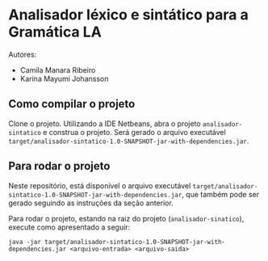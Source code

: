 # Analisador léxico e sintático para a Gramática LA

Autores:
- Camila Manara Ribeiro
- Karina Mayumi Johansson

## Como compilar o projeto

Clone o projeto. Utilizando a IDE Netbeans, abra o projeto `analisador-sintatico` e construa o projeto. Será gerado o arquivo executável `target/analisador-sintatico-1.0-SNAPSHOT-jar-with-dependencies.jar`.

## Para rodar o projeto

Neste repositório, está disponível o arquivo executável `target/analisador-sintatico-1.0-SNAPSHOT-jar-with-dependencies.jar`, que também pode ser gerado seguindo as instruções da seção anterior.

Para rodar o projeto, estando na raiz do projeto (`analisador-sinatico`), execute como apresentado a seguir:
```
java -jar target/analisador-sintatico-1.0-SNAPSHOT-jar-with-dependencies.jar <arquivo-entrada> <arquivo-saida>
```
